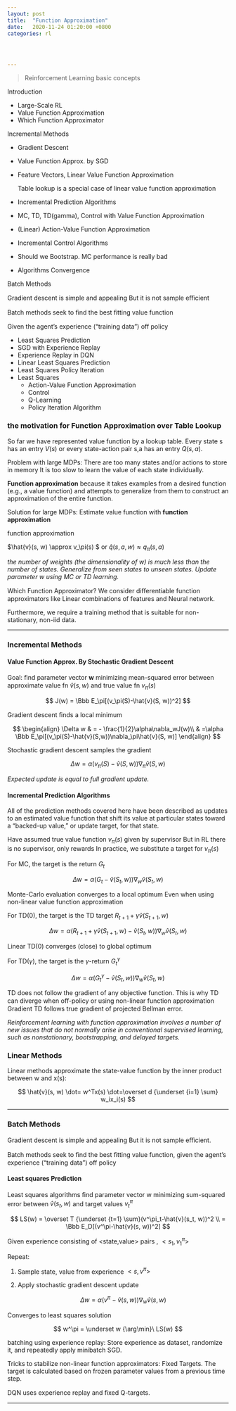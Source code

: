 ```yaml
---
layout: post
title:  "Function Approximation"
date:   2020-11-24 01:20:00 +0800
categories: rl




---
```


> Reinforcement Learning basic concepts

Introduction

* Large-Scale RL
* Value Function Approximation
* Which Function Approximator

Incremental Methods

* Gradient Descent

* Value Function Approx. by SGD

* Feature Vectors, Linear Value Function Approximation

  Table lookup is a special case of linear value function approximation

* Incremental Prediction Algorithms

* MC, TD, TD(gamma), Control with Value Function Approximation

* (Linear) Action-Value Function Approximation

* Incremental Control Algorithms

* Should we Bootstrap. MC performance is really bad

* Algorithms Convergence

Batch Methods

Gradient descent is simple and appealing But it is not sample eﬃcient 

Batch methods seek to ﬁnd the best ﬁtting value function 

Given the agent’s experience (“training data”)                    off policy

* Least Squares Prediction
* SGD with Experience Replay
* Experience Replay in DQN
* Linear Least Squares Prediction
* Least Squares Policy Iteration
* Least Squares
  * Action-Value Function Approximation
  * Control
  * Q-Learning
  * Policy Iteration Algorithm

### the motivation for Function Approximation over Table Lookup

So far we have represented value function by a lookup table. Every state s has an entry $V(s)$ or every state-action pair s,a has an entry $Q(s, a)$.

Problem with large MDPs: There are too many states and/or actions to store in memory It is too slow to learn the value of each state individually.

**Function approximation** because it takes examples from a desired function (e.g., a value function) and attempts to generalize from them to construct an approximation of the entire function.

Solution for large MDPs: Estimate value function with **function approximation**

function approximation

$\hat{v}(s, w) \approx v_\pi(s) $ or $\hat{q}(s, a, w) \approx q_\pi(s, a)$

*the number of weights (the dimensionality of w) is much less than the number of states. Generalize from seen states to unseen states. Update parameter w using MC or TD learning.*

Which Function Approximator? We consider diﬀerentiable function approximators like Linear combinations of features and Neural network.

Furthermore, we require a training method that is suitable for non-stationary, non-iid data.

------

### Incremental Methods

#### Value Function Approx. By Stochastic Gradient Descent

Goal: ﬁnd parameter vector **w** minimizing mean-squared error between approximate value fn $\hat{v}(s, w)$ and true value fn $v_\pi(s)$


$$
J(w) = \Bbb E_\pi[(v_\pi(S)-\hat{v}(S, w))^2]
$$


Gradient descent ﬁnds a local minimum


$$
\begin{align}
\Delta w & = - \frac{1}{2}\alpha\nabla_wJ(w)\\
& =\alpha \Bbb E_\pi[(v_\pi(S)-\hat{v}(S,w))\nabla_\pi\hat{v}(S, w)]
\end{align}
$$


Stochastic gradient descent samples the gradient


$$
\Delta w = \alpha(v_\pi(S)-\hat{v}(S, w))\nabla_\pi\hat{v}(S, w)
$$


*Expected update is equal to full gradient update.*

#### Incremental Prediction Algorithms

All of the prediction methods covered here have been described as updates to an estimated value function that shift its value at particular states toward a “backed-up value,” or update target, for that state.

Have assumed true value function $v_\pi(s)$ given by supervisor But in RL there is no supervisor, only rewards In practice, we substitute a target for $v_\pi(s)$

For MC, the target is the return $G_t$


$$
\Delta w = \alpha (G_t - \hat{v}(S_t, w))\nabla_w\hat{v}(S_t, w)
$$


Monte-Carlo evaluation converges to a local optimum Even when using non-linear value function approximation

For TD(0), the target is the TD target $R_{t+1}+\gamma\hat{v}(S_{t+1}, w)$


$$
\Delta w = \alpha (R_{t+1}+\gamma\hat{v}(S_{t+1}, w) - \hat{v}(S_t, w))\nabla_w\hat{v}(S_t, w)
$$


Linear TD(0) converges (close) to global optimum

For TD($\gamma$), the target  is the $\gamma$-return $G_t^\gamma$


$$
\Delta w = \alpha (G_t^\gamma - \hat{v}(S_t, w))\nabla_w\hat{v}(S_t, w)
$$



TD does not follow the gradient of any objective function. This is why TD can diverge when oﬀ-policy or using non-linear function approximation Gradient TD follows true gradient of projected Bellman error.



*Reinforcement learning with function approximation involves a number of new issues that do not normally arise in conventional supervised learning, such as nonstationary, bootstrapping, and delayed targets.*



### Linear Methods

Linear methods approximate the state-value function by the inner product between w and x(s):


$$
\hat{v}(s, w) \dot= w^Tx(s) \dot=\overset d {\underset {i=1} \sum} w_ix_i(s)
$$

------

### Batch Methods

Gradient descent is simple and appealing But it is not sample eﬃcient.

Batch methods seek to ﬁnd the best ﬁtting value function, given the agent’s experience (“training data”) off policy

#### Least squares Prediction

Least squares algorithms ﬁnd parameter vector w minimizing sum-squared error between $\hat{v}(s_t, w)$ and target values $v^\pi_t$


$$
LS(w) = \overset T {\underset {t=1} \sum}(v^\pi_t-\hat{v}(s_t, w))^2 \\
= \Bbb E_D[(v^\pi-\hat{v}(s, w))^2]
$$


Given experience consisting of <state,value> pairs , $<s_1, v_1^\pi>$

Repeat:

1. Sample state, value from experience $<s, v^\pi>$

2. Apply stochastic gradient descent update

   
   $$
   \Delta w = \alpha (v^\pi-\hat{v}(s, w))\nabla_w\hat{v}(s, w)
   $$



Converges to least squares solution


$$
w^\pi = \underset w {\arg\min}\ LS(w)
$$


batching using experience replay: Store experience as dataset, randomize it, and repeatedly apply minibatch SGD.

Tricks to stabilize non-linear function approximators: Fixed Targets. The target is calculated based on frozen parameter values from a previous time step.

DQN uses experience replay and ﬁxed Q-targets.

------

